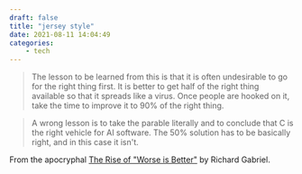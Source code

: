 ```yaml
---
draft: false
title: "jersey style"
date: 2021-08-11 14:04:49
categories: 
    - tech
---
```


> The lesson to be learned from this is that it is often undesirable to go for the right thing first. It is better to get half of the right thing available so that it spreads like a virus. Once people are hooked on it, take the time to improve it to 90% of the right thing.

> A wrong lesson is to take the parable literally and to conclude that C is the right vehicle for AI software. The 50% solution has to be basically right, and in this case it isn't. 

From the apocryphal [The Rise of "Worse is Better"](https://www.jwz.org/doc/worse-is-better.html) by Richard Gabriel.